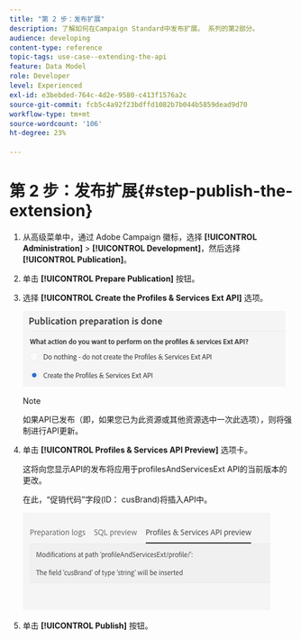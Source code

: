 ```yaml
---
title: "第 2 步：发布扩展"
description: 了解如何在Campaign Standard中发布扩展。 系列的第2部分。
audience: developing
content-type: reference
topic-tags: use-case--extending-the-api
feature: Data Model
role: Developer
level: Experienced
exl-id: e3bebded-764c-4d2e-9580-c413f1576a2c
source-git-commit: fcb5c4a92f23bdffd1082b7b044b5859dead9d70
workflow-type: tm+mt
source-wordcount: '106'
ht-degree: 23%

---
```


# 第 2 步：发布扩展{#step-publish-the-extension}

1. 从高级菜单中，通过 Adobe Campaign 徽标，选择 **[!UICONTROL Administration]** > **[!UICONTROL Development]**，然后选择 **[!UICONTROL Publication]**。
1. 单击 **[!UICONTROL Prepare Publication]** 按钮。
1. 选择 **[!UICONTROL Create the Profiles & Services Ext API]** 选项。

   ![](assets/create-profile-and-services-api.png)

   >[!NOTE]
   >
   >如果API已发布（即，如果您已为此资源或其他资源选中一次此选项），则将强制进行API更新。

1. 单击 **[!UICONTROL Profiles & Services API Preview]** 选项卡。

   这将向您显示API的发布将应用于profilesAndServicesExt API的当前版本的更改。

   在此，“促销代码”字段(ID： cusBrand)将插入API中。

   ![](assets/extendpandsapi_diff.png)

1. 单击 **[!UICONTROL Publish]** 按钮。
